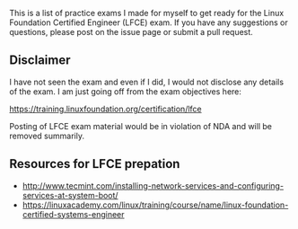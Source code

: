 This is a list of practice exams I made for myself to get ready for the Linux Foundation Certified Engineer (LFCE) exam. If you have any suggestions or questions, please post on the issue page or submit a pull request.
## Disclaimer

I have not seen the exam and even if I did, I would not disclose any details of the exam. I am just going off from the exam objectives here:

https://training.linuxfoundation.org/certification/lfce

Posting of LFCE exam material would be in violation of NDA and will be removed summarily.

## Resources for LFCE prepation

- http://www.tecmint.com/installing-network-services-and-configuring-services-at-system-boot/ 
- https://linuxacademy.com/linux/training/course/name/linux-foundation-certified-systems-engineer
